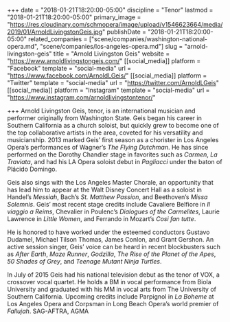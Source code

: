 +++
date = "2018-01-21T18:20:00-05:00"
discipline = "Tenor"
lastmod = "2018-01-21T18:20:00-05:00"
primary_image = "https://res.cloudinary.com/schmopera/image/upload/v1546623664/media/2019/01/ArnoldLivingstonGeis.jpg"
publishDate = "2018-01-21T18:20:00-05:00"
related_companies = ["scene/companies/washington-national-opera.md", "scene/companies/los-angeles-opera.md"]
slug = "arnold-livingston-geis"
title = "Arnold Livingston Geis"
website = "https://www.arnoldlivingstongeis.com/"
[[social_media]]
platform = "Facebook"
template = "social-media"
url = "https://www.facebook.com/ArnoldLGeis/"
[[social_media]]
platform = "Twitter"
template = "social-media"
url = "https://twitter.com/ArnoldLGeis"
[[social_media]]
platform = "Instagram"
template = "social-media"
url = "https://www.instagram.com/arnoldlivingstontenor/"

+++
Arnold Livingston Geis, tenor, is an international musician and performer originally from Washington State. Geis began his career in Southern California as a church soloist, but quickly grew to become one of the top collaborative artists in the area, coveted for his versatility and musicianship. 2013 marked Geis’ first season as a chorister in Los Angeles Opera’s performances of Wagner’s *The Flying Dutchman*.  He has since performed on the Dorothy Chandler stage in favorites such as *Carmen*, *La Traviata*, and had his LA Opera soloist debut in *Pagliacci* under the baton of Plácido Domingo. 

Geis also sings with the Los Angeles Master Chorale, an opportunity that has lead him to appear at the Walt Disney Concert Hall as a soloist in Handel’s *Messiah*, Bach’s *St. Matthew Passion*, and Beethoven’s *Missa Solemnis*. Geis’ most recent stage credits include Cavaliere Belfiore in *Il viaggio a Reims*, Chevalier in Poulenc’s *Dialogues of the Carmelites*, Laurie Lawrence in *Little Women*, and Ferrando in Mozart’s *Cosi fan tutte*. 

He is honored to have worked under the esteemed conductors Gustavo Dudamel, Michael Tilson Thomas, James Conlon, and Grant Gershon. An active session singer, Geis’ voice can be heard in recent blockbusters such as *After Earth*, *Maze Runner*, *Godzilla*, *The Rise of the Planet of the Apes*, *50 Shades of Grey*, and *Teenage Mutant Ninja Turtles*. 

In July of 2015 Geis had his national television debut as the tenor of VOX, a crossover vocal quartet. He holds a BM in vocal performance from Biola University and graduated with his MM in vocal arts from The University of Southern California. Upcoming credits include Parpignol in *La Boheme* at Los Angeles Opera and Corpsman in Long Beach Opera’s world premier of *Fallujah*. SAG-AFTRA, AGMA